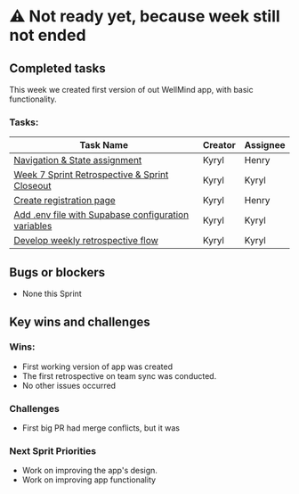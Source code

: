 # ⚠️ Not ready yet, because week still not ended

## Completed tasks
This week we created first version of out WellMind app, with basic functionality.
### Tasks:
| Task Name                                                                                                         | Creator | Assignee |
| ----------------------------------------------------------------------------------------------------------------- | ------- | -------- |
| [Navigation & State assignment](https://github.com/karilaa-dev/dev272-finalProject/issues/18)                     | Kyryl   | Henry    |
| [Week 7 Sprint Retrospective & Sprint Closeout](https://github.com/karilaa-dev/dev272-finalProject/issues/20)     | Kyryl   | Kyryl    |
| [Create registration page](https://github.com/karilaa-dev/dev272-finalProject/issues/19)                          | Kyryl   | Henry    |
| [Add .env file with Supabase configuration variables](https://github.com/karilaa-dev/dev272-finalProject/pull/24) | Kyryl   | Kyryl    |
| [Develop weekly retrospective flow](https://github.com/karilaa-dev/dev272-finalProject/issues/17)                 | Kyryl   | Kyryl    |
## Bugs or blockers

- None this Sprint
## Key wins and challenges
### Wins:
- First working version of app was created
- The first retrospective on team sync was conducted.
- No other issues occurred
### Challenges
- First big PR had merge conflicts, but it was 
### Next Sprit Priorities
- Work on improving the app's design.
- Work on improving app functionality